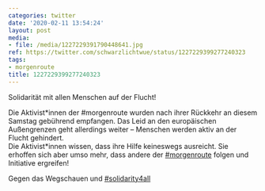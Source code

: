 ```yaml
---
categories: twitter
date: '2020-02-11 13:54:24'
layout: post
media:
- file: /media/1227229391790448641.jpg
ref: https://twitter.com/schwarzlichtwue/status/1227229399277240323
tags:
- morgenroute
title: 1227229399277240323
---
```

Solidarität mit allen Menschen auf der Flucht!



Die Aktivist\*innen der #morgenroute wurden nach ihrer Rückkehr an diesem Samstag gebührend empfangen. Das Leid an den europäischen Außengrenzen geht allerdings weiter – Menschen werden aktiv an der Flucht gehindert.  
Die Aktivist\*innen wissen, dass ihre Hilfe keineswegs ausreicht. Sie erhoffen sich aber umso mehr, dass andere der [#morgenroute](/t/morgenroute) folgen und Initiative ergreifen!

Gegen das Wegschauen und [#solidarity4all](/t/solidarity4all)  